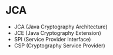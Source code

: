 # JCA
- JCA (Java Cryptography Architecture)
- JCE (Java Cryptography Extension)
- SPI (Service Provider Interface)
- CSP (Cryptography Service Provider)
